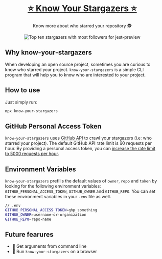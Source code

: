 <h1 align="center">
<a href="npmjs.com/package/know-your-stargazers">⭐️ Know Your Stargazers ⭐️</a>
</h1>

<p align="center">
Know more about who starred your repository 🕵️
</p>

<p align="center">
  <img align="center" src="https://user-images.githubusercontent.com/8603085/167408030-7c0957dd-4434-403b-abf4-c002db260dc4.png" alt="Top ten stargazers with most followers for jest-preview" />
</p>

## Why **know-your-stargazers**

When developing an open source project, sometimes you are curious to know who starred your project. `know-your-stargazers` is a simple CLI program that will help you to know who are interested to your project.

## How to use

Just simply run:

```bash
npx know-your-stargazers
```

## GitHub Personal Access Token

`know-your-stargazers` uses [GitHub API](https://docs.github.com/en/rest) to crawl your stargazers (i.e: who starred your project). The default GitHub API rate limit is 60 requests per hour. By providing a personal access token, you can [increase the rate limit to 5000 requests per hour](https://docs.github.com/en/rest/overview/resources-in-the-rest-api#requests-from-personal-accounts).

## Environment Variables

`know-your-stargazers` prefills the default values of `owner`, `repo` and `token` by looking for the following environment variables: `GITHUB_PERSONAL_ACCESS_TOKEN`, `GITHUB_OWNER` and `GITHUB_REPO`. You can set these environment variables in your `.env` file as well.

```bash
// .env
GITHUB_PERSONAL_ACCESS_TOKEN=ghp_something
GITHUB_OWNER=username-or-organization
GITHUB_REPO=repo-name

```

## Future fearures

- 🚧 Get arguments from command line
- 🚧 Run `know-your-stargazers` on a browser
